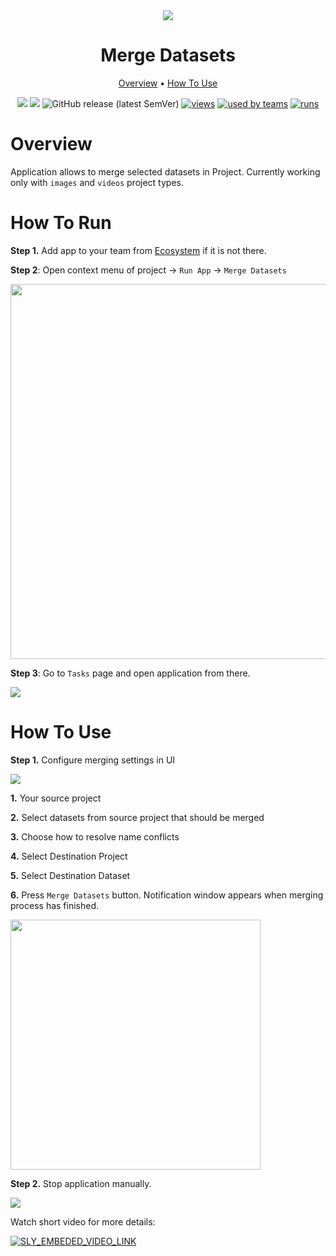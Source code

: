 <div align="center" markdown>
<img src="https://i.imgur.com/QF7FTZn.png"/>

# Merge Datasets

<p align="center">
  <a href="#Overview">Overview</a> •
  <a href="#How-To-Use">How To Use</a>
</p>


[![](https://img.shields.io/badge/supervisely-ecosystem-brightgreen)](https://ecosystem.supervise.ly/apps/supervisely-ecosystem/merge-datasets)
[![](https://img.shields.io/badge/slack-chat-green.svg?logo=slack)](https://supervise.ly/slack)
![GitHub release (latest SemVer)](https://img.shields.io/github/v/release/supervisely-ecosystem/merge-datasets)
[![views](https://app.supervise.ly/public/api/v3/ecosystem.counters?repo=supervisely-ecosystem/merge-datasets&counter=views&label=views)](https://supervise.ly)
[![used by teams](https://app.supervise.ly/public/api/v3/ecosystem.counters?repo=supervisely-ecosystem/merge-datasets&counter=downloads&label=used%20by%20teams)](https://supervise.ly)
[![runs](https://app.supervise.ly/public/api/v3/ecosystem.counters?repo=supervisely-ecosystem/merge-datasets&counter=runs&label=runs)](https://supervise.ly)

</div>

# Overview

Application allows to merge selected datasets in Project. Currently working only with `images` and `videos` project types.

# How To Run

**Step 1.** Add app to your team from [Ecosystem](https://ecosystem.supervise.ly/apps/merge-datasets) if it is not there.

**Step 2**: Open context menu of project -> `Run App` -> `Merge Datasets`

<img src="https://i.imgur.com/6ecS2ec.png"  width="600px"/>

**Step 3**: Go to `Tasks` page and open application from there.

<img src="https://i.imgur.com/U1kaHGb.png"/>

# How To Use


**Step 1.** Configure merging settings in UI 

<img src="https://i.imgur.com/lnAcG3I.png"/>

**1.** Your source project

**2.** Select datasets from source project that should be merged

**3.** Choose how to resolve name conflicts

**4.** Select Destination Project

**5.** Select Destination Dataset

**6.** Press `Merge Datasets` button. Notification window appears when merging process has finished. 
   
<img src="https://i.imgur.com/4hsY6y6.png" width="400px"/>

**Step 2.** Stop application manually.

<img src="https://i.imgur.com/36yQ86G.png" />

Watch short video for more details:

<a data-key="sly-embeded-video-link" href="https://www.youtube.com/watch?v=n9L0DJNEjWc" data-video-code="20pDcGWxOYo">
    <img src=https://i.imgur.com/zidH2NM.png" alt="SLY_EMBEDED_VIDEO_LINK"  style="max-width:500px;">
</a>
